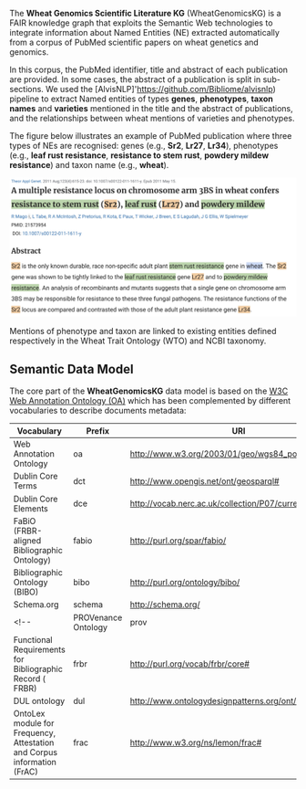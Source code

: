 
The **Wheat Genomics Scientific Literature KG** (WheatGenomicsKG) is a FAIR knowledge graph that exploits the Semantic Web technologies to integrate information about Named Entities (NE) extracted automatically from a corpus of PubMed scientific papers on wheat genetics and genomics.

In this corpus, the PubMed identifier, title and abstract of each publication are provided. In some cases, the abstract of a publication is split in sub-sections. We used the [AlvisNLP]'https://github.com/Bibliome/alvisnlp) pipeline to extract Named entities of types **genes**, **phenotypes**, **taxon names** and **varieties** mentioned in the title and the abstract of publications, and the relationships between wheat mentions of varieties and phenotypes.

The figure below illustrates an example of PubMed publication where three types of NEs are recognised: genes (e.g., __Sr2__, __Lr27__, __Lr34__), phenotypes (e.g., __leaf rust resistance__, __resistance to stem rust__, __powdery mildew resistance__) and taxon name (e.g., __wheat__). 

<p align="center">
  <img src="Sample-NER.jpg" width="650" title="Example of NE recognition and linking in a PubMed publication" alt="Gene, phenotype and taxon named entities recognized and in a PubMed publication">
</p>

Mentions of phenotype and taxon are linked to existing entities defined respectively in the Wheat Trait Ontology (WTO) and NCBI taxonomy.

## Semantic Data Model 

The core part of the **WheatGenomicsKG** data model is based on the [W3C Web Annotation Ontology (OA)](https://www.w3.org/ns/oa)  which has been complemented by different vocabularies to describe documents metadata: 

|Vocabulary | Prefix  | URI |
|--------------| ------------- | ------------- |
|Web Annotation Ontology| oa  | http://www.w3.org/2003/01/geo/wgs84_pos#  |
|Dublin Core Terms | dct | http://www.opengis.net/ont/geosparql# |
|Dublin Core Elements| dce | http://vocab.nerc.ac.uk/collection/P07/current/ |
|FaBiO (FRBR-aligned Bibliographic Ontology)| fabio | http://purl.org/spar/fabio/ |
|Bibliographic Ontology (BIBO)| bibo | http://purl.org/ontology/bibo/  |
|Schema.org| schema | http://schema.org/ |
<!-- |PROVenance Ontology| prov | http://www.w3.org/ns/prov#  |
|Functional Requirements for Bibliographic Record ( FRBR)| frbr | http://purl.org/vocab/frbr/core# |
|DUL ontology  | dul | http://www.ontologydesignpatterns.org/ont/dul/DUL.owl# |
|OntoLex module for Frequency, Attestation and Corpus information (FrAC)| frac | http://www.w3.org/ns/lemon/frac# | -->

